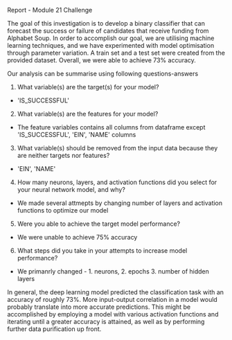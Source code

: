 Report - Module 21 Challenge

The goal of this investigation is to develop a binary classifier that can forecast the success or failure of candidates that receive funding from Alphabet Soup. In order to accomplish our goal, we are utilising machine learning techniques, and we have experimented with model optimisation through parameter variation. A train set and a test set were created from the provided dataset. Overall, we were able to achieve 73% accuracy.

Our analysis can be summarise using following questions-answers

1) What variable(s) are the target(s) for your model?
- 'IS_SUCCESSFUL'
2) What variable(s) are the features for your model?
- The feature variables contains all columns from dataframe except 'IS_SUCCESSFUL', 'EIN', 'NAME' columns
3) What variable(s) should be removed from the input data because they are neither targets nor features?
- 'EIN', 'NAME'
4) How many neurons, layers, and activation functions did you select for your neural network model, and why?
- We made several attmepts by changing number of layers and activation functions to optimize our model
5) Were you able to achieve the target model performance?
- We were unable to achieve 75% accuracy 
6) What steps did you take in your attempts to increase model performance?
- We primanrly changed - 1. neurons, 2. epochs 3. number of hidden layers

In general, the deep learning model predicted the classification task with an accuracy of roughly 73%. More input-output correlation in a model would probably translate into more accurate predictions. This might be accomplished by employing a model with various activation functions and iterating until a greater accuracy is attained, as well as by performing further data purification up front.
